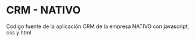 # CRM - NATIVO

Codigo fuente de la aplicación CRM de la empresa NATIVO con javascript, css y html.
